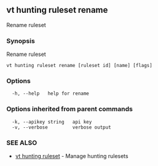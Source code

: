 ## vt hunting ruleset rename

Rename ruleset

### Synopsis

Rename ruleset

```
vt hunting ruleset rename [ruleset id] [name] [flags]
```

### Options

```
  -h, --help   help for rename
```

### Options inherited from parent commands

```
  -k, --apikey string   api key
  -v, --verbose         verbose output
```

### SEE ALSO

* [vt hunting ruleset](vt_hunting_ruleset.md)	 - Manage hunting rulesets


